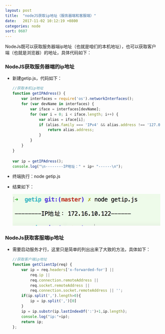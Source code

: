 ```yaml
---
layout: post
title:  "nodeJS获取ip地址（服务器端和客服端）"
date:   2017-11-02 10:12:19 +0800
categories: node
sort: 0607
---
```


NodeJs既可以获取服务器端ip地址（也就是咱们的本机地址），也可以获取客户端（也就是浏览器）的地址，具体代码如下：

### NodeJS获取服务器端的ip地址

- 新建getip.js，代码如下：

  ```js
  //获取本机ip地址
  function getIPAdress() {
      var interfaces = require('os').networkInterfaces();　　
      for (var devName in interfaces) {　　　　
          var iface = interfaces[devName];　　　　　　
          for (var i = 0; i < iface.length; i++) {
              var alias = iface[i];
              if (alias.family === 'IPv4' && alias.address !== '127.0.0.1' && !alias.internal) {
                  return alias.address;
              }
          }　　
      }
  }

  var ip = getIPAdress();
  console.log("\n--------IP地址：" + ip+ "------\n");
  ```

- 终端执行：node getip.js

- 结果如下：

  ![效果图](/assets/node/0701.png)





### NodeJs获取客服端ip地址

- 需要启动服务才行，这里只是简单的列出出来了大致的方法，具体如下：

  ```js
  //获取客户端ip地址
  function getClientIp(req) {
      var ip = req.headers['x-forwarded-for'] ||
          req.ip ||
          req.connection.remoteAddress ||
          req.socket.remoteAddress ||
          req.connection.socket.remoteAddress || '';
      if(ip.split(',').length>0){
          ip = ip.split(',')[0]
      }
      ip = ip.substr(ip.lastIndexOf(':')+1,ip.length);
      console.log("ip:"+ip);
      return ip;  
  };
  ```

  ​